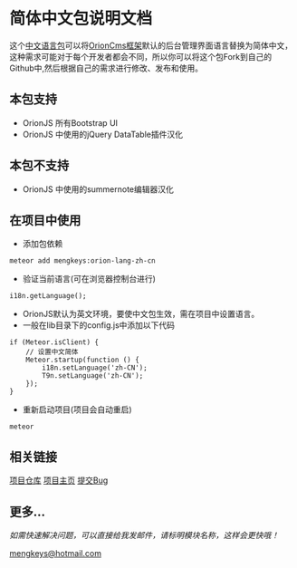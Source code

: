 # 简体中文包说明文档

这个[中文语言包](https://github.com/mengkeys/orion-lang-zh-cn)可以将[OrionCms框架](https://orionjs.org)默认的后台管理界面语言替换为简体中文，这种需求可能对于每个开发者都会不同，所以你可以将这个包Fork到自己的Github中,然后根据自己的需求进行修改、发布和使用。

## 本包支持
- OrionJS 所有Bootstrap UI
- OrionJS 中使用的jQuery DataTable插件汉化

## 本包不支持
- OrionJS 中使用的summernote编辑器汉化


## 在项目中使用

- 添加包依赖
```
meteor add mengkeys:orion-lang-zh-cn
```

- 验证当前语言(可在浏览器控制台进行)
```
i18n.getLanguage();
```

- OrionJS默认为英文环境，要使中文包生效，需在项目中设置语言。
- 一般在lib目录下的config.js中添加以下代码
```
if (Meteor.isClient) {
    // 设置中文简体
    Meteor.startup(function () {
        i18n.setLanguage('zh-CN');
        T9n.setLanguage('zh-CN');
    });
}
```

- 重新启动项目(项目会自动重启)
```
meteor
```


## 相关链接
[项目仓库](https://github.com/mengkeys/orion-lang-zh-cn)
[项目主页](http://olzc.mengkeys.com)
[提交Bug](https://github.com/mengkeys/orion-lang-zh-cn/issues)

## 更多...

*如需快速解决问题，可以直接给我发邮件，请标明模块名称，这样会更快哦！*

<mengkeys>mengkeys@hotmail.com
